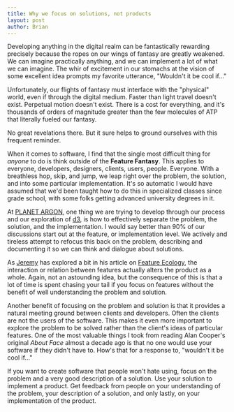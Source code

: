 ```yaml
--- 
title: Why we focus on solutions, not products
layout: post
author: Brian
---
```

Developing anything in the digital realm can be fantastically rewarding precisely because the ropes on our wings of fantasy are greatly weakened. We can imagine practically anything, and we can implement a lot of what we can imagine. The whir of excitement in our stomachs at the vision of some excellent idea prompts my favorite utterance, "Wouldn't it be cool if..."

Unfortunately, our flights of fantasy must interface with the "physical" world, even if through the digital medium. Faster than light travel doesn't exist. Perpetual motion doesn't exist. There is a cost for everything, and it's thousands of orders of magnitude greater than the few molecules of ATP that literally fueled our fantasy.

No great revelations there. But it sure helps to ground ourselves with this frequent reminder.

When it comes to software, I find that the single most difficult thing for _anyone_ to do is think outside of the **Feature Fantasy**. This applies to everyone, developers, designers, clients, users, people. Everyone. With a breathless hop, skip, and jump, we leap right over the problem, the solution, and into some particular implementation. It's so automatic I would have assumed that we'd been taught how to do this in specialized classes since grade school, with some folks getting advanced university degrees in it.

At [PLANET ARGON](http://www.planetargon.com), one thing we are trying to develop through our process and our exploration of [d3](http://www.robbyonrails.com/articles/2006/08/08/d3-not-ddd), is how to effectively separate the problem, the solution, and the implementation. I would say better than 90% of our discussions start out at the feature, or implementation level. We actively and tireless attempt to refocus this back on the problem, describing and documenting it so we can think and dialogue about solutions.

As [Jeremy](http://www.jvoorhis.org) has explored a bit in his article on [Feature Ecology](http://www.jvoorhis.org/articles/2006/09/20/feature-ecology), the interaction or relation between features actually alters the product as a whole. Again, not an astounding idea, but the consequence of this is that a lot of time is spent chasing your tail if you focus on features without the benefit of well understanding the problem and solution.

Another benefit of focusing on the problem and solution is that it provides a natural meeting ground between clients and developers. Often the clients are not the users of the software. This makes it even more important to explore the problem to be solved rather than the client's ideas of particular features. One of the most valuable things I took from reading Alan Cooper's original _About Face_ almost a decade ago is that no one would use your software if they didn't have to. How's that for a response to, "wouldn't it be cool if..."

If you want to create software that people won't hate using, focus on the problem and a very good description of a solution. Use your solution to implement a product. Get feedback from people on your understanding of the problem, your description of a solution, and only lastly, on your implementation of the product.
